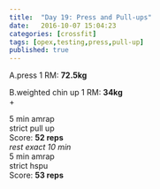 ```yaml
---
title:  "Day 19: Press and Pull-ups"
date:   2016-10-07 15:04:23
categories: [crossfit]
tags: [opex,testing,press,pull-up]
published: true
---
```

A.press 1 RM: **72.5kg**  

B.weighted chin up 1 RM: **34kg**  
+  

5 min amrap  
strict pull up  
Score: **52 reps**  
_rest exact 10 min_  
5 min amrap  
strict hspu  
Score: **53 reps**
